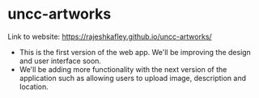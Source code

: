 # uncc-artworks

Link to website: https://rajeshkafley.github.io/uncc-artworks/

- This is the first version of the web app. We'll be improving the design and user interface soon.
- We'll be adding more functionality with the next version of the application such as allowing users to upload image, description and location.
